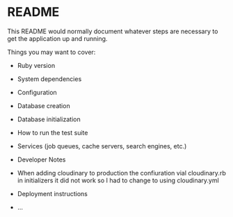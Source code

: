 # README

This README would normally document whatever steps are necessary to get the
application up and running.

Things you may want to cover:

* Ruby version

* System dependencies

* Configuration

* Database creation

* Database initialization

* How to run the test suite

* Services (job queues, cache servers, search engines, etc.)

* Developer Notes
 - When adding cloudinary to production the confiuration vial cloudinary.rb in initializers it did not work so I had to change to using cloudinary.yml

* Deployment instructions

* ...
